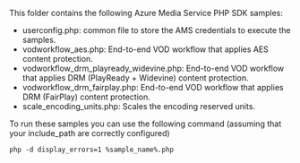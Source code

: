 ﻿This folder contains the following Azure Media Service PHP SDK samples:

* userconfig.php: common file to store the AMS credentials to execute the samples. 
* vodworkflow_aes.php: End-to-end VOD workflow that applies AES content protection.
* vodworkflow_drm_playready_widevine.php: End-to-end VOD workflow that applies DRM (PlayReady + Widevine) content protection.
* vodworkflow_drm_fairplay.php: End-to-end VOD workflow that applies DRM (FairPlay) content protection.
* scale_encoding_units.php: Scales the encoding reserved units.

To run these samples you can use the following command (assuming that your include_path are correctly configured)

```
php -d display_errors=1 %sample_name%.php
```
